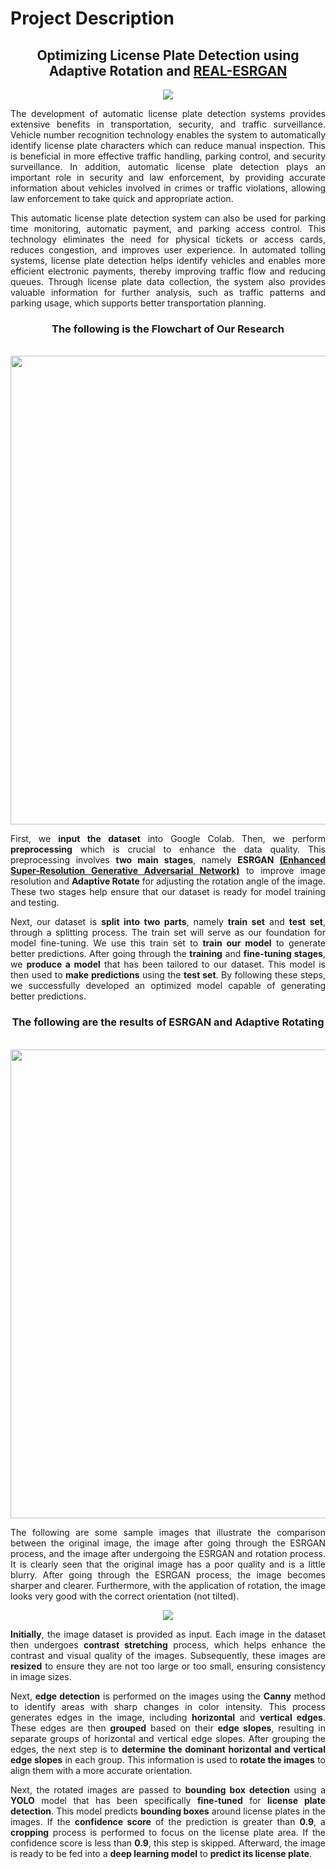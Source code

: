 # Project Description
<center>
  <h2>
      <b>Optimizing License Plate Detection using Adaptive Rotation and <a href="https://github.com/xinntao/Real-ESRGAN">REAL-ESRGAN</a></b>
  </h2>
</center>
<center>
  <img src="https://learnopencv.com/wp-content/uploads/2022/03/Automatic-License-Plate-Recognition-using-Deep-Learning.gif">
</center>

<p align="justify">
    The development of automatic license plate detection systems provides extensive benefits in transportation, security, and traffic surveillance. Vehicle number recognition technology enables the system to automatically identify license plate characters which can reduce manual inspection. This is beneficial in more effective traffic handling, parking control, and security surveillance. In addition, automatic license plate detection plays an important role in security and law enforcement, by providing accurate information about vehicles involved in crimes or traffic violations, allowing law enforcement to take quick and appropriate action.
</p>
<p align="justify">
    This automatic license plate detection system can also be used for parking time monitoring, automatic payment, and parking access control. This technology eliminates the need for physical tickets or access cards, reduces congestion, and improves user experience. In automated tolling systems, license plate detection helps identify vehicles and enables more efficient electronic payments, thereby improving traffic flow and reducing queues. Through license plate data collection, the system also provides valuable information for further analysis, such as traffic patterns and parking usage, which supports better transportation planning.
</p>
<center>

  <h3><b>The following is the Flowchart of Our Research</strong></b></h3>
  <br>
  <img src="https://s11.gifyu.com/images/SgHOE.gif" width="750">
</center>

<p align="justify">
    First, we <b>input the dataset</b> into Google Colab. Then, we perform <b>preprocessing</b> which is crucial to enhance the data quality. This preprocessing involves <b>two main stages</b>, namely <b>ESRGAN <a href="https://github.com/xinntao/Real-ESRGAN">(Enhanced Super-Resolution Generative Adversarial Network)</a></b> to improve image resolution and <b>Adaptive Rotate</b> for adjusting the rotation angle of the image. These two stages help ensure that our dataset is ready for model training and testing.
</p>

<p align="justify">
    Next, our dataset is <b>split into two parts</b>, namely <b>train set</b> and <b>test set</b>, through a splitting process. The train set will serve as our foundation for model fine-tuning. We use this train set to <b>train our model</b> to generate better predictions. After going through the <b>training</b> and <b>fine-tuning stages</b>, we <b>produce a model</b> that has been tailored to our dataset. This model is then used to <b>make predictions</b> using the <b>test set</b>. By following these steps, we successfully developed an optimized model capable of generating better predictions.
</p>

<center>
  <h3><b>The following are the results of ESRGAN and Adaptive Rotating</strong></b></h3>
  <br>
  <img src="https://s11.gifyu.com/images/SgHyH.gif" width="750">
</center>

<p align="justify">
   The following are some sample images that illustrate the comparison between the original image, the image after going through the ESRGAN process, and the image after undergoing the ESRGAN and rotation process. It is clearly seen that the original image has a poor quality and is a little blurry. After going through the ESRGAN process, the image becomes sharper and clearer. Furthermore, with the application of rotation, the image looks very good with the correct orientation (not tilted).
</p>
<center>
  <img src="https://s11.gifyu.com/images/SgHo4.gif">
</center>


<p align="justify">
<strong>Initially</strong>, the image dataset is provided as input. Each image in the dataset then undergoes <strong>contrast stretching</strong> process, which helps enhance the contrast and visual quality of the images. Subsequently, these images are <strong>resized</strong> to ensure they are not too large or too small, ensuring consistency in image sizes.
</p>
<p align="justify">
Next, <strong>edge detection</strong> is performed on the images using the <strong>Canny</strong> method to identify areas with sharp changes in color intensity. This process generates edges in the image, including <strong>horizontal</strong> and <strong>vertical edges</strong>. These edges are then <strong>grouped</strong> based on their <strong>edge slopes</strong>, resulting in separate groups of horizontal and vertical edge slopes. After grouping the edges, the next step is to <strong>determine the dominant horizontal and vertical edge slopes</strong> in each group. This information is used to <strong>rotate the images</strong> to align them with a more accurate orientation.
</p>
<p align="justify">
Next, the rotated images are passed to <strong>bounding box detection</strong> using a <strong>YOLO</strong> model that has been specifically <strong>fine-tuned</strong> for <strong>license plate detection</strong>. This model predicts <strong>bounding boxes</strong> around license plates in the images. If the <strong>confidence score</strong> of the prediction is greater than <strong>0.9</strong>, a <strong>cropping</strong> process is performed to focus on the license plate area. If the confidence score is less than <strong>0.9</strong>, this step is skipped. Afterward, the image is ready to be fed into a <strong>deep learning model</strong> to <strong>predict its license plate</strong>.
</p>
